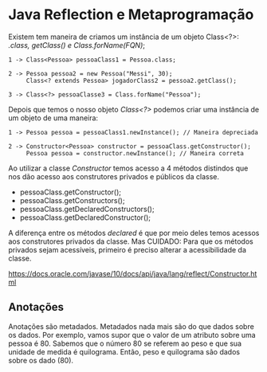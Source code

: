 # Java Reflection e Metaprogramação

Existem tem maneira de criamos um instância de um objeto Class<?>: *.class, getClass() e Class.forName(FQN)*; 

 

    1 -> Class<Pessoa> pessoaClass1 = Pessoa.class;
    
    2 -> Pessoa pessoa2 = new Pessoa("Messi", 30);
         Class<? extends Pessoa> jogadorClass2 = pessoa2.getClass();

    3 -> Class<?> pessoaClasse3 = Class.forName("Pessoa");

Depois que temos o nosso objeto *Class<?>* podemos criar uma instância de um objeto de uma maneira: 

    1 -> Pessoa pessoa = pessoaClass1.newInstance(); // Maneira depreciada

    2 -> Constructor<Pessoa> constructor = pessoaClass.getConstructor();
         Pessoa pessoa = constructor.newInstance(); // Maneira correta

Ao utilizar a classe *Constructor* temos acesso a 4 métodos distindos que nos dão acesso aos construtores privados e
públicos da classe. 

- pessoaClass.getConstructor();
- pessoaClass.getConstructors();
- pessoaClass.getDeclaredConstructors();
- pessoaClass.getDeclaredConstructor();

A diferença entre os métodos *declared* é que por meio deles temos acessos aos construtores privados da classe. Mas
CUIDADO: Para que os métodos privados sejam acessíveis, primeiro é preciso alterar a acessibilidade da classe.

https://docs.oracle.com/javase/10/docs/api/java/lang/reflect/Constructor.html

## Anotações

Anotações são metadados. Metadados nada mais são do que dados sobre os dados. Por exemplo, vamos supor que o valor de um
atributo sobre uma pessoa é 80. Sabemos que o número 80 se referem ao peso e que sua unidade de medida é quilograma. 
Então, peso e quilograma são dados sobre os dado (80).


